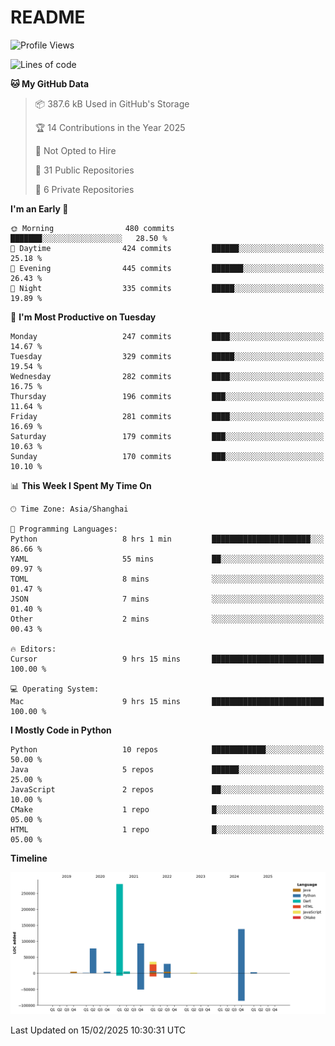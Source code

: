 # README

<!--START_SECTION:waka-->
![Profile Views](http://img.shields.io/badge/Profile%20Views-6-blue)

![Lines of code](https://img.shields.io/badge/From%20Hello%20World%20I%27ve%20Written-671.0%20thousand%20lines%20of%20code-blue)

**🐱 My GitHub Data** 

> 📦 387.6 kB Used in GitHub's Storage 
 > 
> 🏆 14 Contributions in the Year 2025
 > 
> 🚫 Not Opted to Hire
 > 
> 📜 31 Public Repositories 
 > 
> 🔑 6 Private Repositories 
 > 
**I'm an Early 🐤** 

```text
🌞 Morning                480 commits         ███████░░░░░░░░░░░░░░░░░░   28.50 % 
🌆 Daytime                424 commits         ██████░░░░░░░░░░░░░░░░░░░   25.18 % 
🌃 Evening                445 commits         ███████░░░░░░░░░░░░░░░░░░   26.43 % 
🌙 Night                  335 commits         █████░░░░░░░░░░░░░░░░░░░░   19.89 % 
```
📅 **I'm Most Productive on Tuesday** 

```text
Monday                   247 commits         ████░░░░░░░░░░░░░░░░░░░░░   14.67 % 
Tuesday                  329 commits         █████░░░░░░░░░░░░░░░░░░░░   19.54 % 
Wednesday                282 commits         ████░░░░░░░░░░░░░░░░░░░░░   16.75 % 
Thursday                 196 commits         ███░░░░░░░░░░░░░░░░░░░░░░   11.64 % 
Friday                   281 commits         ████░░░░░░░░░░░░░░░░░░░░░   16.69 % 
Saturday                 179 commits         ███░░░░░░░░░░░░░░░░░░░░░░   10.63 % 
Sunday                   170 commits         ███░░░░░░░░░░░░░░░░░░░░░░   10.10 % 
```


📊 **This Week I Spent My Time On** 

```text
🕑︎ Time Zone: Asia/Shanghai

💬 Programming Languages: 
Python                   8 hrs 1 min         ██████████████████████░░░   86.66 % 
YAML                     55 mins             ██░░░░░░░░░░░░░░░░░░░░░░░   09.97 % 
TOML                     8 mins              ░░░░░░░░░░░░░░░░░░░░░░░░░   01.47 % 
JSON                     7 mins              ░░░░░░░░░░░░░░░░░░░░░░░░░   01.40 % 
Other                    2 mins              ░░░░░░░░░░░░░░░░░░░░░░░░░   00.43 % 

🔥 Editors: 
Cursor                   9 hrs 15 mins       █████████████████████████   100.00 % 

💻 Operating System: 
Mac                      9 hrs 15 mins       █████████████████████████   100.00 % 
```

**I Mostly Code in Python** 

```text
Python                   10 repos            ████████████░░░░░░░░░░░░░   50.00 % 
Java                     5 repos             ██████░░░░░░░░░░░░░░░░░░░   25.00 % 
JavaScript               2 repos             ██░░░░░░░░░░░░░░░░░░░░░░░   10.00 % 
CMake                    1 repo              █░░░░░░░░░░░░░░░░░░░░░░░░   05.00 % 
HTML                     1 repo              █░░░░░░░░░░░░░░░░░░░░░░░░   05.00 % 
```



**Timeline**

![Lines of Code chart](https://raw.githubusercontent.com/XeonHis/XeonHis/main/assets/bar_graph.png)


 Last Updated on 15/02/2025 10:30:31 UTC
<!--END_SECTION:waka-->
